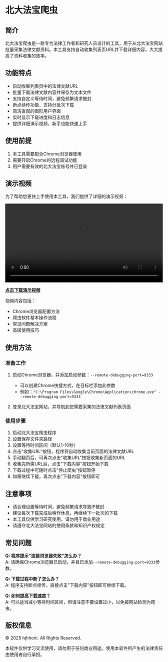 # 北大法宝爬虫

## 简介

北大法宝爬虫是一款专为法律工作者和研究人员设计的工具，用于从北大法宝网站批量采集法律文献资料。本工具支持自动收集列表页URL并下载详细内容，大大提高了资料收集的效率。

## 功能特点

- 自动收集列表页中的法律文献URL
- 批量下载法律文献内容并保存为文本文件
- 支持自定义等待时间，避免频繁请求被封
- 断点续传功能，支持分批次下载
- 简洁直观的图形用户界面
- 实时显示下载进度和日志信息
- 提供详细演示视频，新手也能快速上手

## 使用前提

1. 本工具需要配合Chrome浏览器使用
2. 需要开启Chrome的远程调试功能
3. 用户需要有效的北大法宝账号并已登录

## 演示视频

为了帮助您更快上手使用本工具，我们提供了详细的演示视频：

<!-- HTML视频标签 -->
<video width="100%" controls>
  <source src="./tutorial.mp4" type="video/mp4">
  您的浏览器不支持视频标签，请使用下方链接下载视频观看
</video>

<!-- 如果上面的视频无法播放，可以点击下面的链接 -->
**[点击下载演示视频](./tutorial.mp4)**

视频内容包括：
- Chrome浏览器配置方法
- 爬虫软件基本操作流程
- 常见问题解决方案
- 高级使用技巧

## 使用方法

### 准备工作

1. 启动Chrome浏览器，并添加启动参数：`--remote-debugging-port=9333`
   - 可以创建Chrome快捷方式，在目标栏添加此参数
   - 例如：`"C:\Program Files\Google\Chrome\Application\chrome.exe" --remote-debugging-port=9333`

2. 登录北大法宝网站，并导航到您需要采集的法律文献列表页面

### 使用步骤

1. 启动北大法宝爬虫程序
2. 设置保存文件夹路径
3. 设置等待时间区间（默认1-10秒）
4. 点击"收集URL"按钮，程序将自动收集当前页面的法律文献URL
5. 手动翻页后，可再次点击"收集URL"按钮收集新页面的URL
6. 收集完所需URL后，点击"下载内容"按钮开始下载
7. 下载过程中可随时点击"停止爬虫"按钮暂停
8. 如需继续下载，再次点击"下载内容"按钮即可

## 注意事项

- 请合理设置等待时间，避免频繁请求导致IP被封
- 建议每次下载完成后稍作休息，再继续下一批次的下载
- 本工具仅供学习研究使用，请勿用于商业用途
- 请遵守北大法宝网站的使用条款和知识产权规定

## 常见问题

**Q: 程序提示"连接浏览器失败"怎么办？**  
A: 请确保Chrome浏览器已启动，并且已添加`--remote-debugging-port=9333`参数。

**Q: 下载过程中断了怎么办？**  
A: 程序支持断点续传，直接点击"下载内容"按钮即可继续下载。

**Q: 如何提高下载速度？**  
A: 可以适当减小等待时间区间，但请注意不要设置过小，以免被网站检测为爬虫。

## 版权信息

© 2025 hjhhoni. All Rights Reserved.

本软件仅供学习交流使用，请勿用于任何商业用途。使用本软件所产生的法律责任由使用者自行承担。